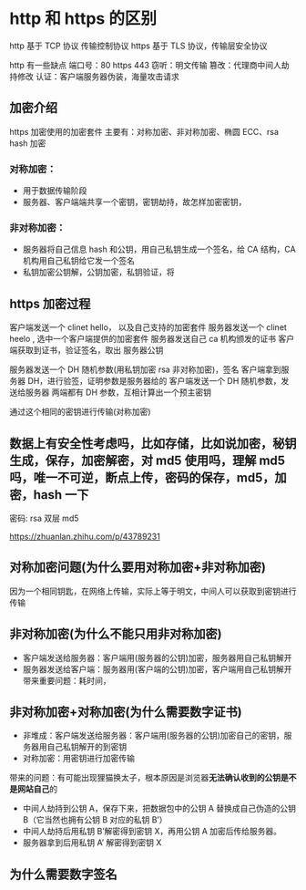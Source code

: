 # http 和 https 的区别

http 基于 TCP 协议 传输控制协议
https 基于 TLS 协议，传输层安全协议

http 有一些缺点
端口号：80 https 443
窃听：明文传输
篡改：代理商中间人劫持修改
认证：客户端服务器伪装，海量攻击请求

## 加密介绍

https 加密使用的加密套件
主要有：对称加密、非对称加密、椭圆 ECC、rsa hash 加密

### 对称加密：

- 用于数据传输阶段
- 服务器、客户端端共享一个密钥，密钥劫持，故怎样加密密钥，

### 非对称加密：

- 服务器将自己信息 hash 和公钥，用自己私钥生成一个签名，给 CA 结构，CA 机构用自己私钥给它发一个签名
- 私钥加密公钥解，公钥加密，私钥验证，将

## https 加密过程

客户端发送一个 clinet hello， 以及自己支持的加密套件
服务器发送一个 clinet heelo , 选中一个客户端提供的加密套件
服务器发送自己 ca 机构颁发的证书
客户端获取到证书，验证签名，取出 服务器公钥

服务器发送一个 DH 随机参数(用私钥加密 rsa 非对称加密)，签名
客户端拿到服务器 DH，进行验签，证明参数是服务器给的
客户端发送一个 DH 随机参数，发送给服务器
两端都有 DH 参数，互相计算出一个预主密钥

通过这个相同的密钥进行传输(对称加密)

## 数据上有安全性考虑吗，比如存储，比如说加密，秘钥生成，保存，加密解密，对 md5 使用吗，理解 md5 吗，唯一不可逆，断点上传，密码的保存，md5，加密，hash 一下

密码: rsa 双层 md5

https://zhuanlan.zhihu.com/p/43789231

## 对称加密问题(为什么要用对称加密+非对称加密)

因为一个相同钥匙，在网络上传输，实际上等于明文，中间人可以获取到密钥进行传输

## 非对称加密(为什么不能只用非对称加密)

- 客户端发送给服务器：客户端用(服务器的公钥)加密，服务器用自己私钥解开
- 服务器发送给客户端：服务器用(客户端的公钥)加密，客户端用自己私钥解开
  带来重要问题：耗时间，

## 非对称加密+对称加密(为什么需要数字证书)

- 非堆成：客户端发送给服务器：客户端用(服务器的公钥)加密自己的密钥，服务器用自己私钥解开的到密钥
- 对称加密：用密钥进行加密传输

带来的问题：有可能出现狸猫换太子，根本原因是浏览器**无法确认收到的公钥是不是网站自己**的

- 中间人劫持到公钥 A，保存下来，把数据包中的公钥 A 替换成自己伪造的公钥 B（它当然也拥有公钥 B 对应的私钥 B’）
- 中间人劫持后用私钥 B’解密得到密钥 X，再用公钥 A 加密后传给服务器。
- 服务器拿到后用私钥 A’ 解密得到密钥 X

## 为什么需要数字签名
